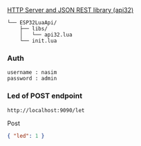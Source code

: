 <a href="https://github.com/abobija/api32"> HTTP Server and JSON REST library (api32)</a>

```
└── ESP32LuaApi/
    ├── libs/
    │   └── api32.lua
    └── init.lua
```

### Auth

```
username : nasim
password : admin
```

### Led of POST endpoint

```
http://localhost:9090/let
```

Post

```json
{ "led": 1 }
```
